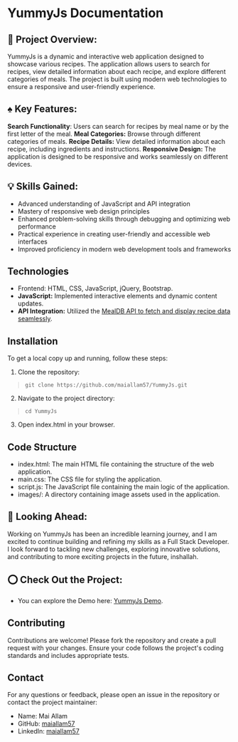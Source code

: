 # **YummyJs Documentation**
## **🎯 Project Overview:**
YummyJs is a dynamic and interactive web application designed to showcase various recipes. The application allows users to search for recipes, view detailed information about each recipe, and explore different categories of meals. The project is built using modern web technologies to ensure a responsive and user-friendly experience.

## **♠️ Key Features:**
**Search Functionality**: Users can search for recipes by meal name or by the first letter of the meal.
**Meal Categories:** Browse through different categories of meals.
**Recipe Details:** View detailed information about each recipe, including ingredients and instructions.
**Responsive Design:** The application is designed to be responsive and works seamlessly on different devices.

## **💡 Skills Gained:**
- Advanced understanding of JavaScript and API integration
- Mastery of responsive web design principles
- Enhanced problem-solving skills through debugging and optimizing web performance
- Practical experience in creating user-friendly and accessible web interfaces
- Improved proficiency in modern web development tools and frameworks

## **Technologies**
- Frontend: HTML, CSS, JavaScript, jQuery, Bootstrap.
- **JavaScript:** Implemented interactive elements and dynamic content updates.
- **API Integration:** Utilized the [MealDB API to fetch and display recipe data seamlessly](https://www.themealdb.com/api.php).

## **Installation**
To get a local copy up and running, follow these steps:

1. Clone the repository:
>`git clone https://github.com/maiallam57/YummyJs.git`

2. Navigate to the project directory:
>`cd YummyJs`
3. Open index.html in your browser.

## **Code Structure**
- index.html: The main HTML file containing the structure of the web application.
- main.css: The CSS file for styling the application.
- script.js: The JavaScript file containing the main logic of the application.
- images/: A directory containing image assets used in the application.

## **👀 Looking Ahead:**
Working on YummyJs has been an incredible learning journey, and I am excited to continue building and refining my skills as a Full Stack Developer. I look forward to tackling new challenges, exploring innovative solutions, and contributing to more exciting projects in the future, inshallah.

## **⭕ Check Out the Project:**
- You can explore the Demo here: [YummyJs Demo](https://maiallam57.github.io/YummyJs/).

## **Contributing**
Contributions are welcome! Please fork the repository and create a pull request with your changes. Ensure your code follows the project's coding standards and includes appropriate tests.

## **Contact**
For any questions or feedback, please open an issue in the repository or contact the project maintainer:
- Name: Mai Allam
- GitHub: [maiallam57](https://github.com/maiallam57)
- LinkedIn: [maiallam57](https://www.linkedin.com/in/maiallam57/)

